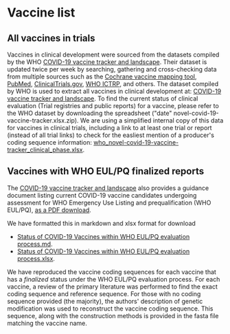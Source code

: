 # Vaccine list
## All vaccines in trials
Vaccines in clinical development were sourced from the datasets compiled by the WHO
[COVID-19 vaccine tracker and landscape](https://www.who.int/publications/m/item/draft-landscape-of-covid-19-candidate-vaccines).
Their dataset is updated twice per week by searching, gathering and cross-checking data from multiple sources such as the 
[Cochrane vaccine mapping tool](https://covid-nma.com/vaccines/mapping/), 
[PubMed](https://pubmed.ncbi.nlm.nih.gov), 
[ClinicalTrials.gov](https://www.clinicaltrials.gov), 
[WHO ICTRP](https://www.who.int/clinical-trials-registry-platform/the-ictrp-search-portal), 
and others. 
The dataset compiled by WHO is used to extract 
all vaccines in clinical development at:
[COVID-19 vaccine tracker and landscape](https://www.who.int/publications/m/item/draft-landscape-of-covid-19-candidate-vaccines).
To find the current status of clinical evaluation (Trial registries and public reports) for a vaccine, please refer to the WHO dataset by downloading the spreadsheet ("date" novel-covid-19-vaccine-tracker.xlsx.zip). 
We are using a simplified internal copy of this data for vaccines in clinical trials, including a link to at least one trial or report (instead of all trial links) to check for the easliest mention of a producer's coding sequence information: 
[who_novel-covid-19-vaccine-tracker_clinical_phase.xlsx](../vaccine_list/who_novel-covid-19-vaccine-tracker_clinical_phase.xlsx).

## Vaccines with WHO EUL/PQ finalized reports
The 
[COVID-19 vaccine tracker and landscape](https://www.who.int/publications/m/item/draft-landscape-of-covid-19-candidate-vaccines) 
also provides a guidance document listing current COVID-19 vaccine candidates undergoing assessment for WHO Emergency Use Listing and prequalification (WHO EUL/PQ), 
[as a PDF download](https://extranet.who.int/pqweb/sites/default/files/documents/Status%20of%20COVID-19%20Vaccines%20within%20WHO%20EUL-PQ%20evaluation%20process%20-%203%20June%202021.pdf).

We have formatted this in markdown and xlsx format for download

* [Status of COVID-19 Vaccines within WHO EUL/PQ evaluation process.md](../vaccine_list/Status_of_COVID-19_Vaccines_within_WHO_EUL_PQ_evaluation_process.md).
* [Status of COVID-19 Vaccines within WHO EUL/PQ evaluation process.xlsx](../vaccine_list/Status_of_COVID-19_Vaccines_within_WHO_EUL_PQ_evaluation_process.xlsx).

We have reproduced the vaccine coding sequences for each vaccine that has a _finalized_ status under the WHO EUL/PQ evaluation process.
For each vaccine, a review of the primary literature was performed to find the exact coding sequence and reference sequence. 
For those with no coding sequence provided (the majority), 
the authors' description of genetic modification was used to reconstruct the vaccine coding sequence. 
This sequence, along with the construction methods is provided in the fasta file matching the vaccine name.

